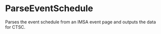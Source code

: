 # ParseEventSchedule
Parses the event schedule from an IMSA event page and outputs the data for CTSC.
